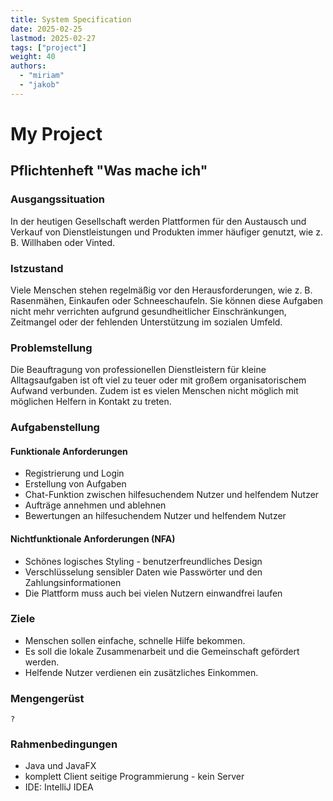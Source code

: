 ```yaml
---
title: System Specification
date: 2025-02-25
lastmod: 2025-02-27
tags: ["project"]
weight: 40
authors:
  - "miriam"
  - "jakob"
---
```


# My Project

## Pflichtenheft "Was mache ich"

### Ausgangssituation

In der heutigen Gesellschaft werden Plattformen für den Austausch und Verkauf von Dienstleistungen und Produkten immer häufiger genutzt, wie z. B. Willhaben oder Vinted.

### Istzustand

Viele Menschen stehen regelmäßig vor den Herausforderungen, wie z. B. Rasenmähen, Einkaufen oder Schneeschaufeln.
Sie können diese Aufgaben nicht mehr verrichten aufgrund gesundheitlicher Einschränkungen, Zeitmangel oder der fehlenden Unterstützung im sozialen Umfeld.

### Problemstellung

Die Beauftragung von professionellen Dienstleistern für kleine Alltagsaufgaben ist oft viel zu teuer oder mit großem organisatorischem Aufwand verbunden.
Zudem ist es vielen Menschen nicht möglich mit möglichen Helfern in Kontakt zu treten.

### Aufgabenstellung

#### Funktionale Anforderungen

- Registrierung und Login
- Erstellung von Aufgaben
- Chat-Funktion zwischen hilfesuchendem Nutzer und helfendem Nutzer
- Aufträge annehmen und ablehnen
- Bewertungen an hilfesuchendem Nutzer und helfendem Nutzer

#### Nichtfunktionale Anforderungen (NFA)

- Schönes logisches Styling - benutzerfreundliches Design
- Verschlüsselung sensibler Daten wie Passwörter und den Zahlungsinformationen
- Die Plattform muss auch bei vielen Nutzern einwandfrei laufen

### Ziele

- Menschen sollen einfache, schnelle Hilfe bekommen.
- Es soll die lokale Zusammenarbeit und die Gemeinschaft gefördert werden.
- Helfende Nutzer verdienen ein zusätzliches Einkommen.

### Mengengerüst

```
?
```

### Rahmenbedingungen

- Java und JavaFX
- komplett Client seitige Programmierung - kein Server
- IDE: IntelliJ IDEA
